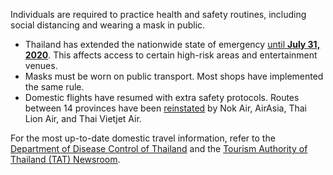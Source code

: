 Individuals are required to practice health and safety routines, including social distancing and wearing a mask in public.

- Thailand has extended the nationwide state of emergency [until **July 31, 2020**](https://www.garda.com/crisis24/news-alerts/356206/thailand-authorities-lift-flight-suspension-on-july-1-update-40). This affects access to certain high-risk areas and entertainment venues.
- Masks must be worn on public transport. Most shops have implemented the same rule.
- Domestic flights have resumed with extra safety protocols. Routes between 14 provinces have been  [reinstated](https://www.bangkokpost.com/business/1911300/domestic-flights-resume-with-extra-safety-protocols) by Nok Air, AirAsia, Thai Lion Air, and Thai Vietjet Air.

For the most up-to-date domestic travel information, refer to the [Department of Disease Control of Thailand](https://ddc.moph.go.th/viralpneumonia/eng/index.php) and the [Tourism Authority of Thailand (TAT) Newsroom](https://www.tatnews.org/).
